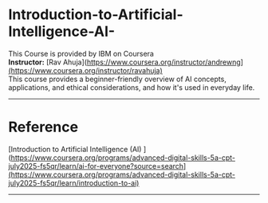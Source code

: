 # Introduction-to-Artificial-Intelligence-AI- 
This Course is provided by IBM on Coursera  
**Instructor:** [Rav Ahuja](https://www.coursera.org/instructor/andrewng](https://www.coursera.org/instructor/ravahuja)  
This course provides a beginner-friendly overview of AI concepts, applications, and ethical considerations, and how it's used in everyday life.
____________________________________________________________________________________________________  
# Reference  
[Introduction to Artificial Intelligence (AI) ](https://www.coursera.org/programs/advanced-digital-skills-5a-cpt-july2025-fs5qr/learn/ai-for-everyone?source=search](https://www.coursera.org/programs/advanced-digital-skills-5a-cpt-july2025-fs5qr/learn/introduction-to-ai)  
____________________________________________________________________________________________________  
